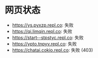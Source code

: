 # 网页状态
- https://ys.pyxzp.repl.co: 失败
- https://qi.limqin.repl.co: 失败
- https://start--stpstyc.repl.co: 失败
- https://ypto.tnpyv.repl.co: 失败
- https://chatai.cokio.repl.co: 失败 (403)
